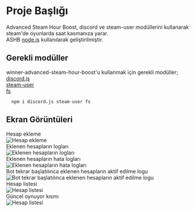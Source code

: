 
# Proje Başlığı
Advanced Steam Hour Boost, discord ve steam-user modüllerini kullanarak steam'de oyunlarda saat kasmanıza yarar.\
ASHB [node.js](https://nodejs.org/tr) kullanılarak geliştirilmiştir.
## Gerekli modüller

winner-advanced-steam-hour-boost'u kullanmak için gerekli modüller;\
[discord.js](https://discord.js.org/)\
[steam-user](https://www.npmjs.com/package/steam-user)\
[fs](https://www.npmjs.com/package/fs)

```http
  npm i discord.js steam-user fs
```



## Ekran Görüntüleri
Hesap ekleme\
![Hesap ekleme](https://cdn.discordapp.com/attachments/1101644684415225906/1109518197994033163/a2vkd0x3gAAAABJRU5ErkJggg.png)\
Eklenen hesapların logları\
![Eklenen hesapların logları](https://cdn.discordapp.com/attachments/1101644684415225906/1109518573346504724/image.png)\
Eklenen hesapların hata logları\
![Eklenen hesapların hata logları](https://cdn.discordapp.com/attachments/1101644684415225906/1109518991535386634/image.png)\
Bot tekrar başlatılınca eklenen hesapların aktif edilme logu\
![Bot tekrar başlatılınca eklenen hesapların aktif edilme logu](https://media.discordapp.net/attachments/1101644684415225906/1109519203813294213/image.png?width=401&height=216)\
Hesap listesi\
![Hesap listesi](https://media.discordapp.net/attachments/1101644684415225906/1109520240976601180/Screenshot_29.png?width=362&height=674)\
Güncel oynuyor kısmı\
![Hesap listesi](https://media.discordapp.net/attachments/1101644684415225906/1109521192039239751/Screenshot_30.png?width=188&height=67)

  
